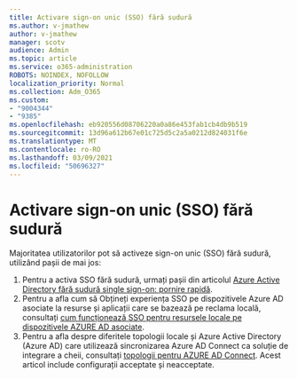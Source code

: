 ```yaml
---
title: Activare sign-on unic (SSO) fără sudură
ms.author: v-jmathew
author: v-jmathew
manager: scotv
audience: Admin
ms.topic: article
ms.service: o365-administration
ROBOTS: NOINDEX, NOFOLLOW
localization_priority: Normal
ms.collection: Adm_O365
ms.custom:
- "9004344"
- "9385"
ms.openlocfilehash: eb920556d08706220a0a86e453fab1cb4db9b519
ms.sourcegitcommit: 13d96a612b67e01c725d5c2a5a0212d824031f6e
ms.translationtype: MT
ms.contentlocale: ro-RO
ms.lasthandoff: 03/09/2021
ms.locfileid: "50696327"
---
```

# <a name="enable-seamless-single-sign-on-sso"></a>Activare sign-on unic (SSO) fără sudură

Majoritatea utilizatorilor pot să activeze sign-on unic (SSO) fără sudură, utilizând pașii de mai jos:

1. Pentru a activa SSO fără sudură, urmați pașii din articolul [Azure Active Directory fără sudură single sign-on: pornire rapidă](https://docs.microsoft.com/azure/active-directory/hybrid/how-to-connect-sso-quick-start).
2. Pentru a afla cum să Obțineți experiența SSO pe dispozitivele Azure AD asociate la resurse și aplicații care se bazează pe reclama locală, consultați [cum funcționează SSO pentru resursele locale pe dispozitivele AZURE AD asociate](https://docs.microsoft.com/azure/active-directory/devices/azuread-join-sso).
3. Pentru a afla despre diferitele topologii locale și Azure Active Directory (Azure AD) care utilizează sincronizarea Azure AD Connect ca soluție de integrare a cheii, consultați [topologii pentru AZURE AD Connect](https://docs.microsoft.com/azure/active-directory/hybrid/plan-connect-topologies). Acest articol include configurații acceptate și neacceptate.
